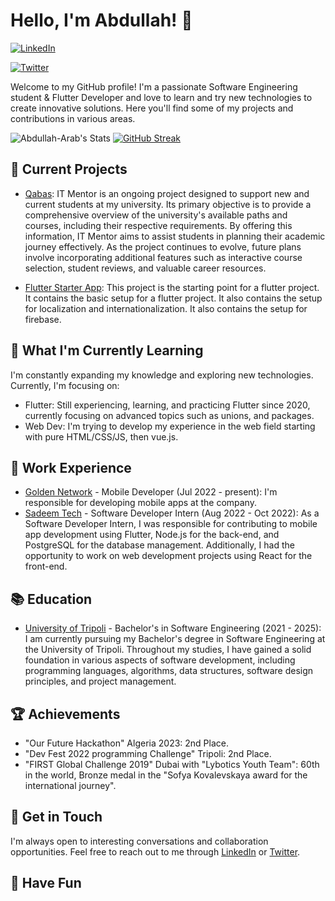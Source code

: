 # Hello, I'm Abdullah! 👋

[![LinkedIn](https://img.shields.io/badge/LinkedIn-Connect-blue?style=flat&logo=linkedin)](https://www.linkedin.com/in/abdullah-arab-1451961b6/)

[![Twitter](https://img.shields.io/badge/Twitter-Follow-blue?style=flat&logo=twitter)](https://twitter.com/AbdullahArab101)

Welcome to my GitHub profile! I'm a passionate Software Engineering student & Flutter Developer and love to learn and try new technologies to create innovative solutions. Here you'll find some of my projects and contributions in various areas.

![Abdullah-Arab's Stats](https://github-readme-stats.vercel.app/api?username=Abdullah-Arab&theme=dark&show_icons=true&hide_border=false&count_private=true)
[![GitHub Streak](https://github-readme-streak-stats.herokuapp.com?user=Abdullah-Arasb&theme=dark)](https://git.io/streak-stats)

## 🔭 Current Projects

- [Qabas](https://github.com/IT-UOT/IT_mentor): IT Mentor is an ongoing project designed to support new and current students at my university. Its primary objective is to provide a comprehensive overview of the university's available paths and courses, including their respective requirements. By offering this information, IT Mentor aims to assist students in planning their academic journey effectively. As the project continues to evolve, future plans involve incorporating additional features such as interactive course selection, student reviews, and valuable career resources.

- [Flutter Starter App](https://github.com/Abdullah-Arab/flutter_starter): This project is the starting point for a flutter project. It contains the basic setup for a flutter project. It also contains the setup for localization and internationalization. It also contains the setup for firebase.

## 🌱 What I'm Currently Learning

I'm constantly expanding my knowledge and exploring new technologies. Currently, I'm focusing on:

- Flutter: Still experiencing, learning, and practicing Flutter since 2020, currently focusing on advanced topics such as unions, and packages.
- Web Dev: I'm trying to develop my experience in the web field starting with pure HTML/CSS/JS, then vue.js.

## 💼 Work Experience

- [Golden Network](https://bekam.ly) - Mobile Developer (Jul 2022 - present): I'm responsible for developing mobile apps at the company.
- [Sadeem Tech](https://www.sadeem-tech.com) - Software Developer Intern (Aug 2022 - Oct 2022):  As a Software Developer Intern, I was responsible for contributing to mobile app development using Flutter, Node.js for the back-end, and PostgreSQL for the database management. Additionally, I had the opportunity to work on web development projects using React for the front-end.

## 📚 Education

- [University of Tripoli](https://uot.edu.ly/it/) -  Bachelor's in Software Engineering (2021 - 2025): I am currently pursuing my Bachelor's degree in Software Engineering at the University of Tripoli. Throughout my studies, I have gained a solid foundation in various aspects of software development, including programming languages, algorithms, data structures, software design principles, and project management.

## 🏆 Achievements

- "Our Future Hackathon" Algeria 2023: 2nd Place.
- "Dev Fest 2022 programming Challenge" Tripoli: 2nd Place.
- "FIRST Global Challenge 2019" Dubai with "Lybotics Youth Team": 60th in the world, Bronze medal in the "Sofya Kovalevskaya award for the international journey".

## 💬 Get in Touch

I'm always open to interesting conversations and collaboration opportunities. Feel free to reach out to me through [LinkedIn](https://www.linkedin.com/in/abdullah-arab-1451961b6/) or [Twitter](https://twitter.com/AbdullahArab101).

## 🌟 Have Fun
